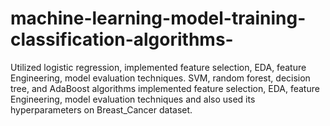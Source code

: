 # machine-learning-model-training-classification-algorithms-
Utilized logistic regression, implemented feature selection, EDA, feature Engineering, model evaluation techniques. SVM, random forest, decision tree, and AdaBoost algorithms implemented feature selection, EDA, feature Engineering, model evaluation techniques and also used its hyperparameters on Breast_Cancer dataset.
